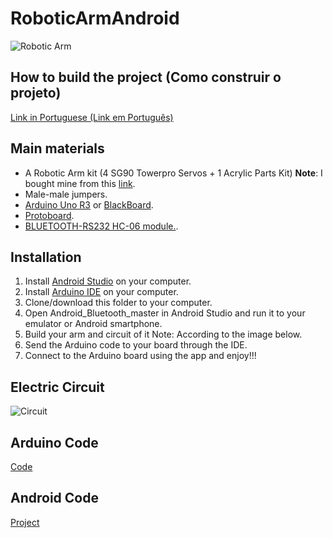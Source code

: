 # RoboticArmAndroid

![Robotic Arm](https://github.com/lflimeira/RoboticArmAndroid/blob/master/imgs/braco.jpg)

## How to build the project (Como construir o projeto)

[Link in Portuguese (Link em Português)](https://lfcodes.wordpress.com/2016/11/27/braco-robotico-controlado-por-android/)

## Main materials

- A Robotic Arm kit (4 SG90 Towerpro Servos + 1 Acrylic Parts Kit) **Note**: I bought mine from this [link](http://produto.mercadolivre.com.br/MLB-700209125-kit-braco-robotico-acrilico-4-servos-parafusos-arduino-_JM).
- Male-male jumpers.
- [Arduino Uno R3](https://www.robocore.net/loja/produtos/arduino-uno-r3.html) or [BlackBoard](https://www.robocore.net/loja/produtos/arduino-blackboard.html).
- [Protoboard](http://produto.mercadolivre.com.br/MLB-732129013-protoboard-830-furos-arduino-pic-_JM).
- [BLUETOOTH-RS232 HC-06 module.](http://produto.mercadolivre.com.br/MLB-711723594-modulo-bluetooth-rs232-para-arduino-hc-06-robotica-_JM).

## Installation

1. Install [Android Studio](https://developer.android.com/studio/index.html?hl=pt-br) on your computer.
2. Install [Arduino IDE](https://www.arduino.cc/en/main/software) on your computer.
3. Clone/download this folder to your computer.
4. Open Android_Bluetooth_master in Android Studio and run it to your emulator or Android smartphone.
5. Build your arm and circuit of it Note: According to the image below.
6. Send the Arduino code to your board through the IDE.
7. Connect to the Arduino board using the app and enjoy!!!

## Electric Circuit

![Circuit](https://github.com/lflimeira/RoboticArmAndroid/blob/master/imgs/circuit.jpg)

## Arduino Code

[Code](https://github.com/lflimeira/RoboticArmAndroid/blob/master/arduino_arm_with_bluetooth/arduino_arm_with_bluetooth.ino)

## Android Code

[Project](https://github.com/lflimeira/RoboticArmAndroid/tree/master/Android_Bluetooth_master)
